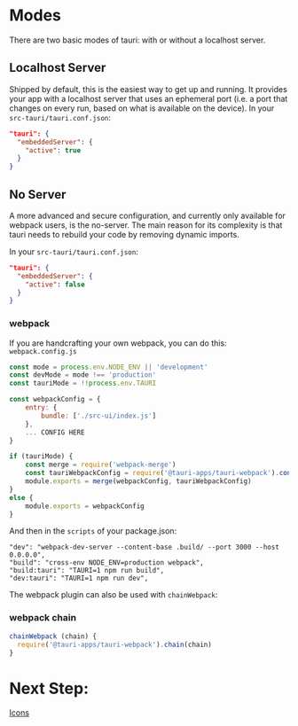 # Modes

There are two basic modes of tauri: with or without a localhost server.

## Localhost Server
Shipped by default, this is the easiest way to get up and running. It provides your app with a localhost server that uses an ephemeral port (i.e. a port that changes on every run, based on what is available on the device).
In your `src-tauri/tauri.conf.json`:
```json
"tauri": {
  "embeddedServer": {
    "active": true
  }
}
```

## No Server
A more advanced and secure configuration, and currently only available for webpack users, is the no-server. The main reason for its complexity is that tauri needs to rebuild your code by removing dynamic imports.

In your `src-tauri/tauri.conf.json`:
```json
"tauri": {
  "embeddedServer": {
    "active": false
  }
}
```

### webpack
If you are handcrafting your own webpack, you can do this:
`webpack.config.js`
```js
const mode = process.env.NODE_ENV || 'development'
const devMode = mode !== 'production'
const tauriMode = !!process.env.TAURI

const webpackConfig = {
    entry: {
        bundle: ['./src-ui/index.js']
    },
    ... CONFIG HERE
}

if (tauriMode) {
    const merge = require('webpack-merge')
    const tauriWebpackConfig = require('@tauri-apps/tauri-webpack').config()
    module.exports = merge(webpackConfig, tauriWebpackConfig)
}
else {
    module.exports = webpackConfig
}
```

And then in the `scripts` of your package.json:
```
"dev": "webpack-dev-server --content-base .build/ --port 3000 --host 0.0.0.0",
"build": "cross-env NODE_ENV=production webpack",
"build:tauri": "TAURI=1 npm run build",
"dev:tauri": "TAURI=1 npm run dev",
```

The webpack plugin can also be used with `chainWebpack`:

### webpack chain
```js
chainWebpack (chain) {
  require('@tauri-apps/tauri-webpack').chain(chain)
}
```

# Next Step:
[Icons]()
